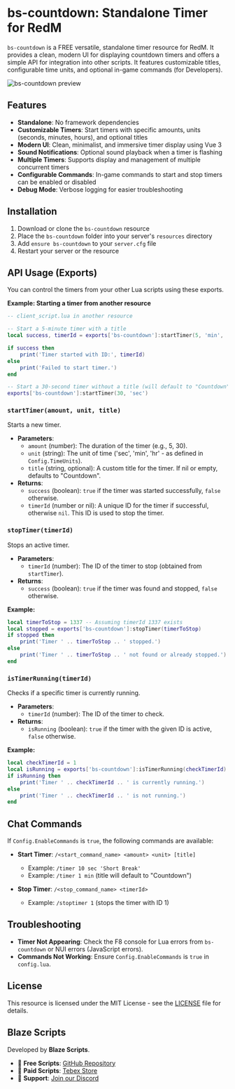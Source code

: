 # bs-countdown: Standalone Timer for RedM

`bs-countdown` is a FREE versatile, standalone timer resource for RedM. It provides a clean, modern UI for displaying countdown timers and offers a simple API for integration into other scripts. It features customizable titles, configurable time units, and optional in-game commands (for Developers).

![bs-countdown preview](https://i.imgur.com/fpoMN1l.jpeg)

## Features

- **Standalone**: No framework dependencies
- **Customizable Timers**: Start timers with specific amounts, units (seconds, minutes, hours), and optional titles
- **Modern UI**: Clean, minimalist, and immersive timer display using Vue 3
- **Sound Notifications**: Optional sound playback when a timer is flashing
- **Multiple Timers**: Supports display and management of multiple concurrent timers
- **Configurable Commands**: In-game commands to start and stop timers can be enabled or disabled
- **Debug Mode**: Verbose logging for easier troubleshooting

## Installation

1.  Download or clone the `bs-countdown` resource
2.  Place the `bs-countdown` folder into your server's `resources` directory
3.  Add `ensure bs-countdown` to your `server.cfg` file
4.  Restart your server or the resource

## API Usage (Exports)

You can control the timers from your other Lua scripts using these exports.

**Example: Starting a timer from another resource**
```lua
-- client_script.lua in another resource

-- Start a 5-minute timer with a title
local success, timerId = exports['bs-countdown']:startTimer(5, 'min', 'My Custom Event')

if success then
    print('Timer started with ID:', timerId)
else
    print('Failed to start timer.')
end

-- Start a 30-second timer without a title (will default to "Countdown")
exports['bs-countdown']:startTimer(30, 'sec')
```

### `startTimer(amount, unit, title)`

Starts a new timer.

-   **Parameters**:
    -   `amount` (number): The duration of the timer (e.g., 5, 30).
    -   `unit` (string): The unit of time ('sec', 'min', 'hr' - as defined in `Config.TimeUnits`).
    -   `title` (string, optional): A custom title for the timer. If nil or empty, defaults to "Countdown".
-   **Returns**:
    -   `success` (boolean): `true` if the timer was started successfully, `false` otherwise.
    -   `timerId` (number or nil): A unique ID for the timer if successful, otherwise `nil`. This ID is used to stop the timer.

### `stopTimer(timerId)`

Stops an active timer.

-   **Parameters**:
    -   `timerId` (number): The ID of the timer to stop (obtained from `startTimer`).
-   **Returns**:
    -   `success` (boolean): `true` if the timer was found and stopped, `false` otherwise.

**Example:**
```lua
local timerToStop = 1337 -- Assuming timerId 1337 exists
local stopped = exports['bs-countdown']:stopTimer(timerToStop)
if stopped then
    print('Timer ' .. timerToStop .. ' stopped.')
else
    print('Timer ' .. timerToStop .. ' not found or already stopped.')
end
```

### `isTimerRunning(timerId)`

Checks if a specific timer is currently running.

-   **Parameters**:
    -   `timerId` (number): The ID of the timer to check.
-   **Returns**:
    -   `isRunning` (boolean): `true` if the timer with the given ID is active, `false` otherwise.

**Example:**
```lua
local checkTimerId = 1
local isRunning = exports['bs-countdown']:isTimerRunning(checkTimerId)
if isRunning then
    print('Timer ' .. checkTimerId .. ' is currently running.')
else
    print('Timer ' .. checkTimerId .. ' is not running.')
end
```

## Chat Commands

If `Config.EnableCommands` is `true`, the following commands are available:

-   **Start Timer**: `/<start_command_name> <amount> <unit> [title]`
    -   Example: `/timer 10 sec 'Short Break'`
    -   Example: `/timer 1 min` (title will default to "Countdown")

-   **Stop Timer**: `/<stop_command_name> <timerId>`
    -   Example: `/stoptimer 1` (stops the timer with ID 1)

## Troubleshooting

-   **Timer Not Appearing**: Check the F8 console for Lua errors from `bs-countdown` or NUI errors (JavaScript errors).
-   **Commands Not Working**: Ensure `Config.EnableCommands` is `true` in `config.lua`.

## License

This resource is licensed under the MIT License - see the [LICENSE](LICENSE) file for details.

## Blaze Scripts

Developed by **Blaze Scripts**.
- 🔹 **Free Scripts**: [GitHub Repository](https://github.com/Blaze-Scripts)
- 🔹 **Paid Scripts**: [Tebex Store](https://store.blazescripts.dev/)
- 🔹 **Support**: [Join our Discord](https://discord.gg/xUcj2R4ZX4)
